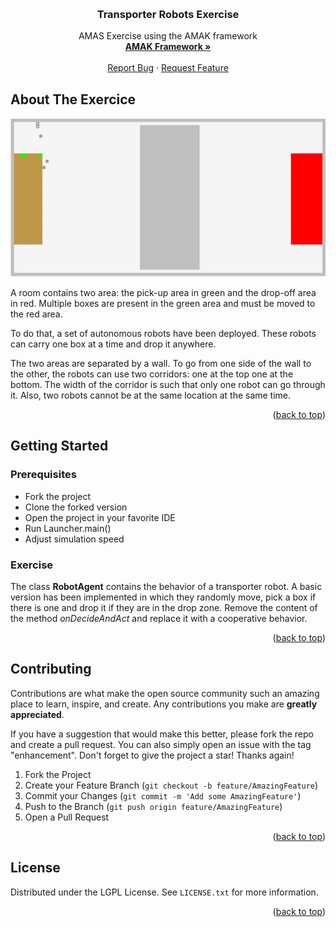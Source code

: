 <!-- Improved compatibility of back to top link: See: https://github.com/othneildrew/Best-README-Template/pull/73 -->
<a name="readme-top"></a>
<!--
*** Thanks for checking out the Best-README-Template. If you have a suggestion
*** that would make this better, please fork the repo and create a pull request
*** or simply open an issue with the tag "enhancement".
*** Don't forget to give the project a star!
*** Thanks again! Now go create something AMAZING! :D
-->



<!-- PROJECT SHIELDS -->
<!--
*** I'm using markdown "reference style" links for readability.
*** Reference links are enclosed in brackets [ ] instead of parentheses ( ).
*** See the bottom of this document for the declaration of the reference variables
*** for contributors-url, forks-url, etc. This is an optional, concise syntax you may use.
*** https://www.markdownguide.org/basic-syntax/#reference-style-links
-->



<!-- PROJECT LOGO -->
<br />
<div align="center">

<h3 align="center">Transporter Robots Exercise</h3>

  <p align="center">
    AMAS Exercise using the AMAK framework
    <br />
    <a href="https://github.com/alexandreprl/amak"><strong>AMAK Framework »</strong></a>
    <br />
    <br />
    <a href="https://github.com/alexandreprl/amak-exercise-transporter-robots/issues">Report Bug</a>
    ·
    <a href="https://github.com/alexandreprl/amak-exercise-transporter-robots/issues">Request Feature</a>
  </p>
</div>



<!-- ABOUT THE PROJECT -->
## About The Exercice
![Screenshot](https://github.com/alexandreprl/amak-exercise-transporter-robots/blob/main/preview.png?raw=true)

A room contains two area: the pick-up area in green and the drop-off area in red. Multiple boxes are present in the green area and must be moved to the red area.

To do that, a set of autonomous robots have been deployed. These robots can carry one box at a time and drop it anywhere.

The two areas are separated by a wall. To go from one side of the wall to the other, the robots can use two corridors: one at the top one at the bottom. The width of the corridor is such that only one robot can go through it. Also, two robots cannot be at the same location at the same time.

<p align="right">(<a href="#readme-top">back to top</a>)</p>

<!-- GETTING STARTED -->
## Getting Started

### Prerequisites

* Fork the project
* Clone the forked version
* Open the project in your favorite IDE
* Run Launcher.main()
* Adjust simulation speed

### Exercise

The class __RobotAgent__ contains the behavior of a transporter robot. A basic version has been implemented in which they randomly move, pick a box if there is one and drop it if they are in the drop zone.
Remove the content of the method _onDecideAndAct_ and replace it with a cooperative behavior.

<p align="right">(<a href="#readme-top">back to top</a>)</p>



<!-- CONTRIBUTING -->
## Contributing

Contributions are what make the open source community such an amazing place to learn, inspire, and create. Any contributions you make are **greatly appreciated**.

If you have a suggestion that would make this better, please fork the repo and create a pull request. You can also simply open an issue with the tag "enhancement".
Don't forget to give the project a star! Thanks again!

1. Fork the Project
2. Create your Feature Branch (`git checkout -b feature/AmazingFeature`)
3. Commit your Changes (`git commit -m 'Add some AmazingFeature'`)
4. Push to the Branch (`git push origin feature/AmazingFeature`)
5. Open a Pull Request

<p align="right">(<a href="#readme-top">back to top</a>)</p>



<!-- LICENSE -->
## License

Distributed under the LGPL License. See `LICENSE.txt` for more information.

<p align="right">(<a href="#readme-top">back to top</a>)</p>




